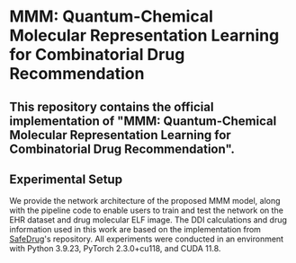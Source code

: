 # MMM: Quantum-Chemical Molecular Representation Learning for Combinatorial Drug Recommendation
## This repository contains the official implementation of **"MMM: Quantum-Chemical Molecular Representation Learning for Combinatorial Drug Recommendation"**.

## Experimental Setup

We provide the network architecture of the proposed MMM model, along with the pipeline code to enable users to train and test the network on the EHR dataset and drug molecular ELF image. The DDI calculations and drug information used in this work are based on the implementation from [SafeDrug](https://github.com/ycq091044/SafeDrug)'s repository. All experiments were conducted in an environment with Python 3.9.23, PyTorch 2.3.0+cu118, and CUDA 11.8.
